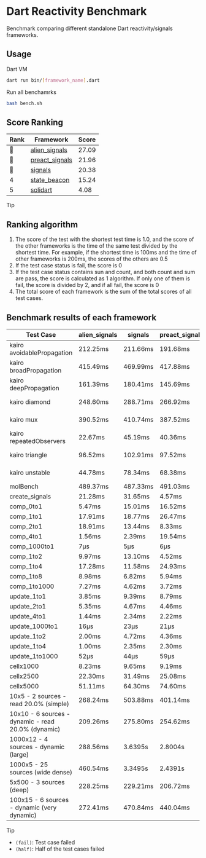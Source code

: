 # Dart Reactivity Benchmark

Benchmark comparing different standalone Dart reactivity/signals frameworks.

## Usage

Dart VM
```bash
dart run bin/[framework_name].dart
```

Run all benchamrks
```bash
bash bench.sh
```

## Score Ranking

<!-- Rank Table -->
| Rank | Framework | Score |
|---|---|---|
| 🥇 | [alien_signals](https://pub.dev/packages/alien_signals) | 27.09 |
| 🥈 | [preact_signals](https://pub.dev/packages/preact_signals) | 21.96 |
| 🥉 | [signals](https://pub.dev/packages/signals) | 20.38 |
| 4 | [state_beacon](https://pub.dev/packages/state_beacon) | 15.24 |
| 5 | [solidart](https://pub.dev/packages/solidart) | 4.08 |
<!-- Rank Table End -->

> [!TIP]
> ## Ranking algorithm
>
> 1. The score of the test with the shortest test time is 1.0, and the score of the other frameworks is the time of the same test divided by the shortest time. For example, if the shortest time is 100ms and the time of other frameworks is 200ms, the scores of the others are 0.5
> 2. If the test case status is fail, the score is 0
> 3. If the test case status contains sun and count, and both count and sum are pass, the score is calculated as 1 algorithm. If only one of them is fail, the score is divided by 2, and if all fail, the score is 0
> 4. The total score of each framework is the sum of the total scores of all test cases.

## Benchmark results of each framework

<!-- Benchmark Table -->
| Test Case | alien_signals | signals | preact_signals | solidart | state_beacon |
|---|---|---|---|---|---|
| kairo avoidablePropagation | 212.25ms | 211.66ms | 191.68ms | 2.1947s | 153.99ms (fail) |
| kairo broadPropagation | 415.49ms | 469.99ms | 417.88ms | 5.5204s | 6.13ms (fail) |
| kairo deepPropagation | 161.39ms | 180.41ms | 145.69ms | 2.0018s | 139.75ms (fail) |
| kairo diamond | 248.60ms | 288.71ms | 266.92ms | 3.3831s | 194.13ms (fail) |
| kairo mux | 390.52ms | 410.74ms | 387.52ms | 2.0155s | 192.66ms (fail) |
| kairo repeatedObservers | 22.67ms | 45.19ms | 40.36ms | 209.32ms | 54.02ms (fail) |
| kairo triangle | 96.52ms | 102.91ms | 97.52ms | 1.1435s | 88.11ms (fail) |
| kairo unstable | 44.78ms | 78.34ms | 68.38ms | 347.63ms | 340.73ms (fail) |
| molBench | 489.37ms | 487.33ms | 491.03ms | 1.7210s | 2.05ms |
| create_signals | 21.28ms | 31.65ms | 4.57ms | 64.80ms | 63.11ms |
| comp_0to1 | 5.47ms | 15.01ms | 16.52ms | 36.41ms | 55.48ms |
| comp_1to1 | 17.91ms | 18.77ms | 26.47ms | 36.96ms | 52.75ms |
| comp_2to1 | 18.91ms | 13.44ms | 8.33ms | 18.23ms | 34.08ms |
| comp_4to1 | 1.56ms | 2.39ms | 19.54ms | 20.02ms | 17.85ms |
| comp_1000to1 | 7μs | 5μs | 6μs | 2.05ms | 45μs |
| comp_1to2 | 9.97ms | 13.10ms | 4.52ms | 42.21ms | 46.97ms |
| comp_1to4 | 17.28ms | 11.58ms | 24.93ms | 29.55ms | 43.83ms |
| comp_1to8 | 8.98ms | 6.82ms | 5.94ms | 21.73ms | 44.88ms |
| comp_1to1000 | 7.27ms | 4.62ms | 3.72ms | 17.81ms | 47.18ms |
| update_1to1 | 3.85ms | 9.39ms | 8.79ms | 43.92ms | 7.79ms |
| update_2to1 | 5.35ms | 4.67ms | 4.46ms | 21.85ms | 2.89ms |
| update_4to1 | 1.44ms | 2.34ms | 2.22ms | 10.85ms | 2.64ms |
| update_1000to1 | 16μs | 23μs | 21μs | 119μs | 15μs |
| update_1to2 | 2.00ms | 4.72ms | 4.36ms | 22.00ms | 4.52ms |
| update_1to4 | 1.00ms | 2.35ms | 2.30ms | 10.90ms | 1.56ms |
| update_1to1000 | 52μs | 44μs | 59μs | 236μs | 400μs |
| cellx1000 | 8.23ms | 9.65ms | 9.19ms | 147.68ms | 5.27ms |
| cellx2500 | 22.30ms | 31.49ms | 25.08ms | 476.86ms | 19.26ms |
| cellx5000 | 51.11ms | 64.30ms | 74.60ms | 1.0648s | 60.85ms |
| 10x5 - 2 sources - read 20.0% (simple) | 268.24ms | 503.88ms | 401.14ms | 2.6282s (half) | 248.21ms |
| 10x10 - 6 sources - dynamic - read 20.0% (dynamic) | 209.26ms | 275.80ms | 254.62ms | 2.3961s (half) | 206.57ms |
| 1000x12 - 4 sources - dynamic (large) | 288.56ms | 3.6395s | 2.8004s | 4.1734s (half) | 345.94ms |
| 1000x5 - 25 sources (wide dense) | 460.54ms | 3.3495s | 2.4391s | 5.0552s (half) | 498.59ms |
| 5x500 - 3 sources (deep) | 228.25ms | 229.21ms | 206.72ms | 1.9473s (half) | 234.76ms |
| 100x15 - 6 sources - dynamic (very dynamic) | 272.41ms | 470.84ms | 440.04ms | 2.7913s (half) | 267.71ms |
<!-- Benchmark Table End -->

> [!TIP]
> - `(fail)`: Test case failed
> - `(half)`: Half of the test cases failed
